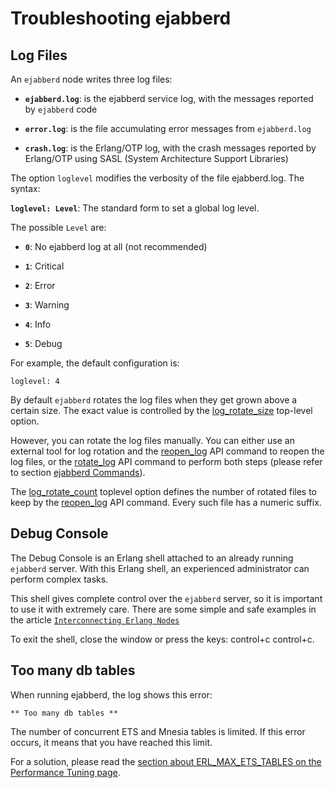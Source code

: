 # Troubleshooting ejabberd

## Log Files

An `ejabberd` node writes three log files:

- **`ejabberd.log`**:   is the ejabberd service log, with the messages reported by `ejabberd` code

- **`error.log`**:   is the file accumulating error messages from `ejabberd.log`

- **`crash.log`**:   is the Erlang/OTP log, with the crash messages reported by Erlang/OTP using SASL (System Architecture Support Libraries)

The option `loglevel` modifies the verbosity of the file ejabberd.log.
The syntax:

**`loglevel: Level`**: The standard form to set a global log level.

The possible `Level` are:

* **`0`**:   No ejabberd log at all (not recommended)

* **`1`**:   Critical

* **`2`**:   Error

* **`3`**:   Warning

* **`4`**:   Info

* **`5`**:   Debug

For example, the default configuration is:

 `loglevel: 4`

By default `ejabberd` rotates the log files when they get grown above a
certain size. The exact value is controlled by the
[log_rotate_size](../configuration/toplevel.md#log_rotate_size)
top-level option.

However, you can rotate the log files manually. You can
either use an external tool for log rotation and the
[reopen_log](../../developer/ejabberd-api/admin-api.md#reopen_log)
API command to reopen the log files, or the
[rotate_log](../../developer/ejabberd-api/admin-api.md#rotate_log) API command
to perform both steps (please refer to section [ejabberd
Commands](managing.md#ejabberd_commands)).

The [log_rotate_count](../configuration/toplevel.md#log_rotate_count)
toplevel option defines the number of rotated files to
keep by the [reopen_log](../../developer/ejabberd-api/admin-api.md#reopen_log)
API command. Every such file has a numeric suffix.

## Debug Console

The Debug Console is an Erlang shell attached to an already running
`ejabberd` server. With this Erlang shell, an experienced administrator
can perform complex tasks.

This shell gives complete control over the `ejabberd` server, so it is
important to use it with extremely care. There are some simple and safe
examples in the article
[`Interconnecting Erlang Nodes`][1]

To exit the shell, close the window or press the keys: control+c
control+c.

## Too many db tables

When running ejabberd, the log shows this error:

    ** Too many db tables **

The number of concurrent ETS and Mnesia tables is limited. If this
error occurs, it means that you have reached this limit.

For a solution, please read the
[section about ERL_MAX_ETS_TABLES on the Performance Tuning page](https://ejabberd.im/tuning#erl_max_ets_tables).

[1]: https://ejabberd.im/interconnect-erl-nodes

